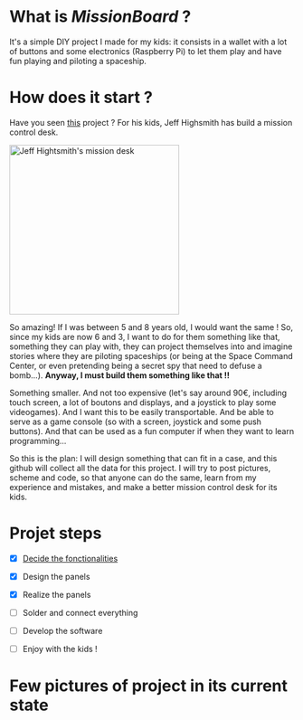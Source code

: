 # What is *MissionBoard* ? #

It's a simple DIY project I made for my kids: it consists in a wallet with a lot of buttons and some electronics (Raspberry Pi) to let them play and have fun playing and piloting a spaceship.

# How does it start ? #

Have you seen [this](http://makezine.com/projects/mission-control-desk) project ? For his kids, Jeff Highsmith has build a mission control desk. 

<img alt="Jeff Hightsmith's mission desk" href="docs/photos/missioncontrol.png" width=300/>

So amazing! If I was between 5 and 8 years old, I would want the same ! So, since my kids are now 6 and 3, I want to do for them something like that, something they can play with, they can project themselves into and imagine stories where they are piloting spaceships (or being at the Space Command Center, or even pretending being a secret spy that need to defuse a bomb...). **Anyway, I must build them something like that !!**

Something smaller. And not too expensive (let's say around 90€, including touch screen, a lot of boutons and displays, and a joystick to play some videogames).
And I want this to be easily transportable. And be able to serve as a game console (so with a screen, joystick and some push buttons). And that can be used as a fun computer if when they want to learn programming...

So this is the plan: I will design something that can fit in a case, and this github will collect all the data for this project. I will try to post pictures, scheme and code, so that anyone can do the same, learn from my experience and mistakes, and make a better mission control desk for its kids.

# Projet steps #

- [x] [Decide the fonctionalities](docs/fonctionalities.md)
- [x] Design the panels
- [x] Realize the panels
- [ ] Solder and connect everything
- [ ] Develop the software
- [ ] Enjoy with the kids !


# Few pictures of project in its current state #



